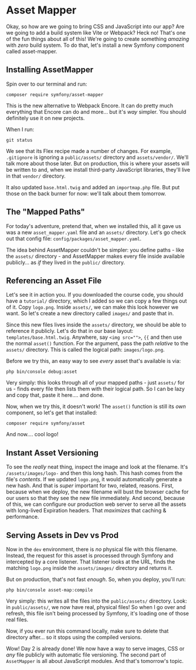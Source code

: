 # Asset Mapper

Okay, so how are we going to bring CSS and JavaScript into our app? Are we going
to add a build system like Vite or Webpack? Heck no! That's one of the fun
things about all of this! We're going to create something *amazing* with *zero*
build system. To do that, let's install a new Symfony component called asset-mapper.

## Installing AssetMapper

Spin over to our terminal and run:

```terminal
composer require symfony/asset-mapper
```

This is the new alternative to Webpack Encore. It can do pretty much everything that
Encore can do and more... but it's *way* simpler. You should definitely use it on
new projects.

When I run:

```terminal
git status
```

We see that its Flex recipe made a number of changes. For example, `.gitignore`
is ignoring a `public/assets/` directory and `assets/vendor/`. We'll
talk more about those later. But on production, this is where your assets will be
written to and, when we install third-party JavaScript libraries, they'll live in
that `vendor/` directory.

It also updated `base.html.twig` and added an `importmap.php` file. But put
those on the back burner for now: we'll talk about them tomorrow.

## The "Mapped Paths"

For today's adventure, pretend that, when we installed this, all it gave us was a new
`asset_mapper.yaml` file and an `assets/` directory. Let's go check out that config
file: `config/packages/asset_mapper.yaml`.

The idea behind AssetMapper couldn't be simpler: you define paths - like the
`assets/` directory - and AssetMapper makes every file inside available publicly...
as *if* they lived in the `public/` directory.

## Referencing an Asset File

Let's see it in action you. If you downloaded the course code, you should have a `tutorial/`
directory, which I added so we can copy a few things out of it. Copy `logo.png`.
Inside `assets/`, we can make this look however we want. So let's create a new
directory called `images/` and paste that in.

Since this new files lives inside the `assets/` directory, we should be able to
reference it publicly. Let's do that in our base layout: `templates/base.html.twig`.
Anywhere, say `<img src="">`, `{{` and then use the normal `asset()` function. For
the argument, pass the path *relative* to the `assets/` directory. This is called
the logical path: `images/logo.png`.

Before we try this, an easy way to see *every* asset that's available is via: 

```terminal
php bin/console debug:asset
```

Very simply: this looks through all of your mapped paths - just `assets/` for us -
finds every file then lists them with their logical path. So I can be lazy
and copy that, paste it here.... and done.

Now, when we try this, it doesn't work! The `asset()` function is still its *own*
component, so let's get that installed:

```terminal
composer require symfony/asset
```

And now.... cool logo!

## Instant Asset Versioning

To see the *really* neat thing, inspect the image and look at the filename. It's
`/assets/images/logo-` and then this long hash. This hash comes from the file's
*contents*. If we updated `logo.png`, it would automatically generate a new hash.
And that is *super* important for two, related, reasons. First, because when we
deploy, the new filename will bust the browser cache for our users so that they
see the new file immediately. And second, because of this, we can configure our
production web server to serve all the assets with long-lived Expiration headers.
That *maximizes* that caching & performance.

## Serving Assets in Dev vs Prod

Now in the `dev` environment, there is *no* physical file with this filename.
Instead, the request for this asset is processed through Symfony and intercepted
by a core listener. That listener looks at the URL, finds the matching `logo.png`
inside the `assets/images/` directory and returns it.

But on production, that's not fast *enough*. So, when you deploy, you'll
run:

```terminal
php bin/console asset-map:compile
```

Very simply: this writes all the files into the `public/assets/` directory. Look:
in `public/assets/`, we now have real, physical files! So when I go over and
refresh, this file isn't being processed by Symfony, it's loading one of those
real files.

Now, if you ever run this command locally, make sure to delete that directory
after... so it stops using the compiled versions.

Wow! Day 2 is already done! We now have a way to serve images, CSS or *any*
file publicly with automatic file versioning. The second part of `AssetMapper` is
all about JavaScript modules. And that's tomorrow's topic.
